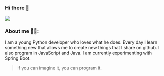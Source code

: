 ### Hi there 👋
![](https://media.giphy.com/media/l3vRdhgjZsb70ZVO8/giphy.gif)


### About me 🙍‍♂️:
I am a young Python developer who loves what he does. Every day I learn something new that allows me to create new things that I share on github. I also program in JavaScript and Java. I am currently experimenting with Spring Boot.

> If you can imagine it, you can program it.
<!--
**Mazzya/Mazzya** is a ✨ _special_ ✨ repository because its `README.md` (this file) appears on your GitHub profile.

Here are some ideas to get you started:

- 🔭 I’m currently working on ...
- 🌱 I’m currently learning ...
- 👯 I’m looking to collaborate on ...
- 🤔 I’m looking for help with ...
- 💬 Ask me about ...
- 📫 How to reach me: ...
- 😄 Pronouns: ...
- ⚡ Fun fact: ...
-->
